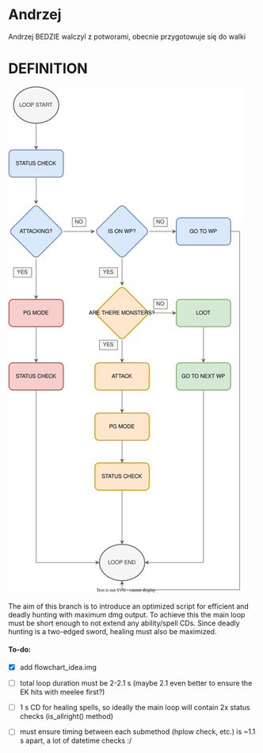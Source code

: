 # Andrzej
Andrzej BEDZIE walczyl z potworami, obecnie przygotowuje się do walki
# DEFINITION #

![](src/img/updated_flowchart.svg)

The aim of this branch is to introduce an optimized script for efficient and deadly hunting with maximum dmg output.
To achieve this the main loop must be short enough to not extend any ability/spell CDs.
Since deadly hunting is a two-edged sword, healing must also be maximized.

#### To-do:
- [x] add flowchart_idea.img
- [ ] total loop duration must be 2-2.1 s (maybe 2.1 even better to ensure the EK hits with meelee first?)
- [ ] 1 s CD for healing spells, so ideally the main loop will contain 2x status checks (is_allright() method)
- [ ] must ensure timing between each submethod (hplow check, etc.) is ~1.1 s apart, a lot of datetime checks :/

